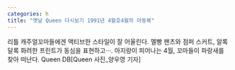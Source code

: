 ```yaml
---
categories: h
title: "옛날 Queen 다시보기 1991년 4월호4월의 아동복"
---
```

리틀 캐주얼꼬마들에겐 액티브한 스타일이 잘 어울린다. 멜빵 팬츠와 점퍼 스커트, 알록달록 화려한 프린트가 동심을 표현하고···. 아지랑이 피어나는 4월, 꼬마들이 파랑새를 찾아 떠난다. Queen DB[Queen 사진_양우영 기자]